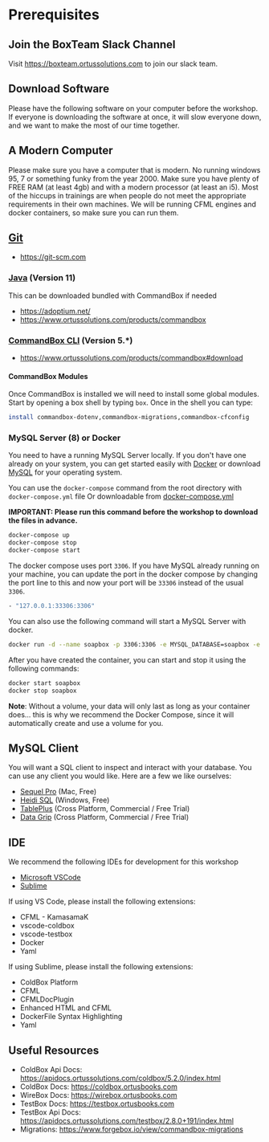 # Prerequisites

## Join the BoxTeam Slack Channel

Visit https://boxteam.ortussolutions.com to join our slack team.

## Download Software

Please have the following software on your computer before the workshop. If everyone is downloading the software at once, it will slow everyone down, and we want to make the most of our time together.

## A Modern Computer

Please make sure you have a computer that is modern. No running windows 95, 7 or something funky from the year 2000.  Make sure you have plenty of FREE RAM (at least 4gb) and with a modern processor (at least an i5).  Most of the hiccups in trainings are when people do not meet the appropriate requirements in their own machines.  We will be running CFML engines and docker containers, so make sure you can run them.

## [Git](https://git-scm.com)

* https://git-scm.com

### [Java](https://adoptium.net/) (Version 11)

This can be downloaded bundled with CommandBox if needed

* https://adoptium.net/
* https://www.ortussolutions.com/products/commandbox

### [CommandBox CLI](https://www.ortussolutions.com/products/commandbox#download) (Version 5.\*)

* https://www.ortussolutions.com/products/commandbox#download

#### CommandBox Modules

Once CommandBox is installed we will need to install some global modules. Start by opening a box shell by typing `box`.  Once in the shell you can type:

```bash
install commandbox-dotenv,commandbox-migrations,commandbox-cfconfig
```

### MySQL Server (8) or Docker

You need to have a running MySQL Server locally.
If you don't have one already on your system, you can get started easily with
[Docker](https://www.docker.com/community-edition#/download) or download [MySQL](https://dev.mysql.com/downloads/mysql/) for your operating system.


You can use the `docker-compose` command from the root directory with `docker-compose.yml` file
Or downloadable from [docker-compose.yml](https://gist.github.com/gpickin/e724fc54b0fff733e46dda318772dbc8)

**IMPORTANT: Please run this command before the workshop to download the files in advance.**

```bash
docker-compose up
docker-compose stop
docker-compose start
```

The docker compose uses port `3306`. If you have MySQL already running on your machine, you can update the port in the docker compose by changing the port line to this and now your port will be `33306` instead of the usual `3306`.

```bash
- "127.0.0.1:33306:3306"
```

You can also use the following command will start a MySQL Server with docker.

```bash
docker run -d --name soapbox -p 3306:3306 -e MYSQL_DATABASE=soapbox -e MYSQL_ROOT_PASSWORD=soapbox mysql:5.7
```

After you have created the container, you can start and stop it using the following commands:

```bash
docker start soapbox
docker stop soapbox
```

**Note**: Without a volume, your data will only last as long as your container does... this is why we recommend the Docker Compose, since it will automatically create and use a volume for you.

## MySQL Client

You will want a SQL client to inspect and interact with your database.
You can use any client you would like. Here are a few we like ourselves:

* [Sequel Pro](https://sequelpro.com) (Mac, Free)
* [Heidi SQL](https://www.heidisql.com) (Windows, Free)
* [TablePlus](https://tableplus.io/) (Cross Platform, Commercial / Free Trial)
* [Data Grip](https://www.jetbrains.com/datagrip/) (Cross Platform, Commercial / Free Trial)

## IDE

We recommend the following IDEs for development for this workshop

* [Microsoft VSCode](https://code.visualstudio.com/)
* [Sublime](https://www.sublimetext.com/)

If using VS Code, please install the following extensions:

* CFML - KamasamaK
* vscode-coldbox
* vscode-testbox
* Docker
* Yaml

If using Sublime, please install the following extensions:

* ColdBox Platform
* CFML
* CFMLDocPlugin
* Enhanced HTML and CFML
* DockerFile Syntax Highlighting
* Yaml

## Useful Resources

* ColdBox Api Docs: https://apidocs.ortussolutions.com/coldbox/5.2.0/index.html
* ColdBox Docs: https://coldbox.ortusbooks.com
* WireBox Docs: https://wirebox.ortusbooks.com
* TestBox Docs: https://testbox.ortusbooks.com
* TestBox Api Docs: https://apidocs.ortussolutions.com/testbox/2.8.0+191/index.html
* Migrations: https://www.forgebox.io/view/commandbox-migrations
